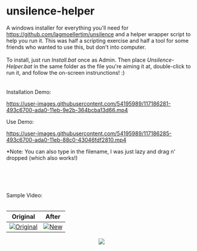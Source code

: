 
# unsilence-helper
A windows installer for everything you'll need for https://github.com/lagmoellertim/unsilence and a helper wrapper script to help you run it. This was half a scripting exercise and half a tool for some friends who wanted to use this, but don't into computer.
<br />
<br />
To install, just run _Install.bat_ once as Admin. Then place _Unsilence-Helper.bat_ in the same folder as the file you're aiming it at, double-click to run it, and follow the on-screen instrunctions! :)
<br />
<br />
<br />
Installation Demo:

https://user-images.githubusercontent.com/54195989/117186281-493c6700-ada0-11eb-9e2b-364bcba13d66.mp4

Use Demo:

https://user-images.githubusercontent.com/54195989/117186285-493c6700-ada0-11eb-88c0-43046fdf2810.mp4

*Note: You can also type in the filename, I was just lazy and drag n' dropped (which also works!)

<br />
<br />
<br />
<br />
Sample Video:
<br />
<br />


|Original|After|
|---|---|
|[![Original][Original_gif]][Original_vid]|[![New][new_gif]][new_vid]|

<p align="center">
  <p align="center">
  <img src="https://user-images.githubusercontent.com/54195989/117718727-129c8d00-b1a2-11eb-9a76-384d8b020f21.png">
</p>

[Original_gif]: https://user-images.githubusercontent.com/54195989/117728468-213d7100-b1af-11eb-83c4-bd0c10e72843.gif
[Original_vid]: https://youtu.be/Qv6s877vG1s

[new_gif]: https://user-images.githubusercontent.com/54195989/117728500-2a2e4280-b1af-11eb-868c-4a01935e73f7.gif
[new_vid]: https://youtu.be/_zW2hLidZM4



